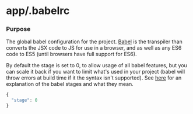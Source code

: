 # app/.babelrc

### Purpose

The global babel configuration for the project.  [Babel](https://babeljs.io/) is the transpiler than converts the 
JSX code to JS for use in a browser, and as well as any ES6 code to ES5 (until browsers have full support for ES6).

By default the stage is set to 0, to allow usage of all babel features, but you can scale it back if you want to limit
what's used in your project (babel will throw errors at build time if it the syntax isn't supported).  See 
[here](https://babeljs.io/docs/plugins/preset-stage-0/) for an explanation of the babel stages and what they mean.

```js
{
  "stage": 0
}
```
